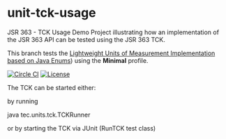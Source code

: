 # unit-tck-usage
JSR 363 - TCK Usage Demo Project illustrating how an implementation of the JSR 363 API can be tested using the JSR 363 TCK.

This branch tests the [Lightweight Units of Measurement Implementation based on Java Enums](../../../uom-impl-enum)) using the **Minimal** profile.

[![Circle CI](https://circleci.com/gh/unitsofmeasurement/unit-tck-usage/tree/enums.svg?style=svg)](https://circleci.com/gh/unitsofmeasurement/unit-tck-usage/tree/enums)
[![License](http://img.shields.io/badge/license-BSD3-blue.svg?style=flat-square)](http://opensource.org/licenses/BSD-3-Clause)

The TCK can be started either:

by running

java tec.units.tck.TCKRunner

or by starting the TCK via JUnit (RunTCK test class)
